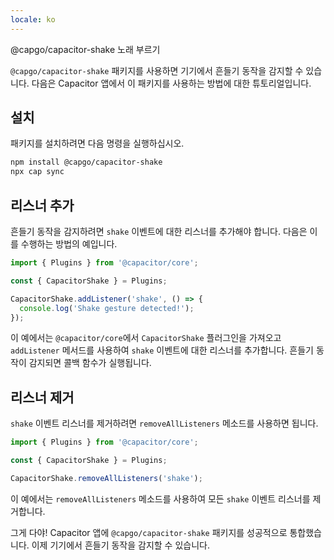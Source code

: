 ```yaml
---
locale: ko
---
```


@capgo/capacitor-shake 노래 부르기

`@capgo/capacitor-shake` 패키지를 사용하면 기기에서 흔들기 동작을 감지할 수 있습니다. 다음은 Capacitor 앱에서 이 패키지를 사용하는 방법에 대한 튜토리얼입니다.

## 설치

패키지를 설치하려면 다음 명령을 실행하십시오.

```bash
npm install @capgo/capacitor-shake
npx cap sync
```

## 리스너 추가

흔들기 동작을 감지하려면 `shake` 이벤트에 대한 리스너를 추가해야 합니다. 다음은 이를 수행하는 방법의 예입니다.

```typescript
import { Plugins } from '@capacitor/core';

const { CapacitorShake } = Plugins;

CapacitorShake.addListener('shake', () => {
  console.log('Shake gesture detected!');
});
```

이 예에서는 `@capacitor/core`에서 `CapacitorShake` 플러그인을 가져오고 `addListener` 메서드를 사용하여 `shake` 이벤트에 대한 리스너를 추가합니다. 흔들기 동작이 감지되면 콜백 함수가 실행됩니다.

## 리스너 제거

`shake` 이벤트 리스너를 제거하려면 `removeAllListeners` 메소드를 사용하면 됩니다.

```typescript
import { Plugins } from '@capacitor/core';

const { CapacitorShake } = Plugins;

CapacitorShake.removeAllListeners('shake');
```

이 예에서는 `removeAllListeners` 메소드를 사용하여 모든 `shake` 이벤트 리스너를 제거합니다.

그게 다야! Capacitor 앱에 `@capgo/capacitor-shake` 패키지를 성공적으로 통합했습니다. 이제 기기에서 흔들기 동작을 감지할 수 있습니다.